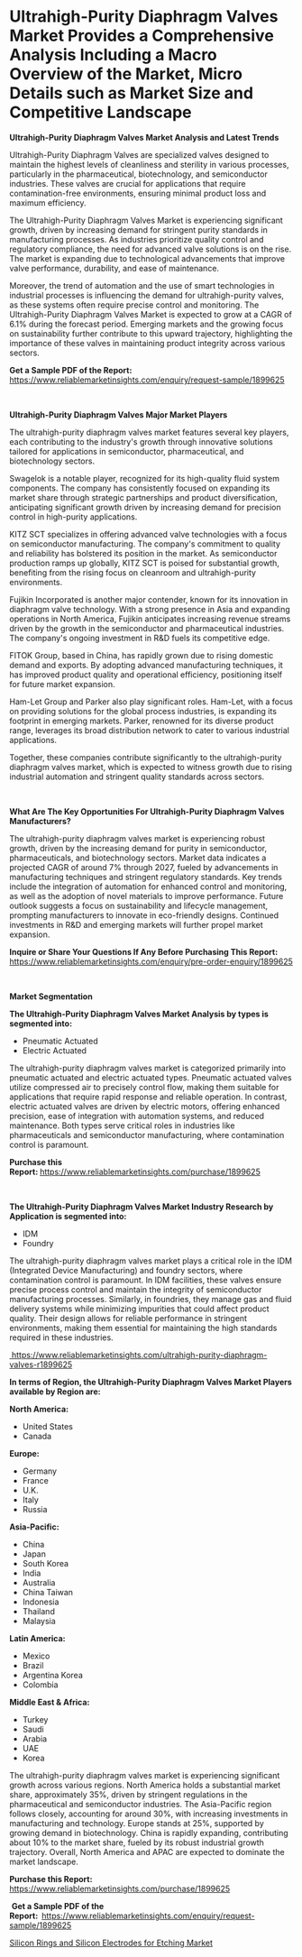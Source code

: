 <p><h1>Ultrahigh-Purity Diaphragm Valves Market Provides a Comprehensive Analysis Including a Macro Overview of the Market, Micro Details such as Market Size and Competitive Landscape</h1></p><p><strong>Ultrahigh-Purity Diaphragm Valves Market Analysis and Latest Trends</strong></p>
<p><p>Ultrahigh-Purity Diaphragm Valves are specialized valves designed to maintain the highest levels of cleanliness and sterility in various processes, particularly in the pharmaceutical, biotechnology, and semiconductor industries. These valves are crucial for applications that require contamination-free environments, ensuring minimal product loss and maximum efficiency.</p><p>The Ultrahigh-Purity Diaphragm Valves Market is experiencing significant growth, driven by increasing demand for stringent purity standards in manufacturing processes. As industries prioritize quality control and regulatory compliance, the need for advanced valve solutions is on the rise. The market is expanding due to technological advancements that improve valve performance, durability, and ease of maintenance.</p><p>Moreover, the trend of automation and the use of smart technologies in industrial processes is influencing the demand for ultrahigh-purity valves, as these systems often require precise control and monitoring. The Ultrahigh-Purity Diaphragm Valves Market is expected to grow at a CAGR of 6.1% during the forecast period. Emerging markets and the growing focus on sustainability further contribute to this upward trajectory, highlighting the importance of these valves in maintaining product integrity across various sectors.</p></p>
<p><strong>Get a Sample PDF of the Report:&nbsp;</strong> <a href="https://www.reliablemarketinsights.com/enquiry/request-sample/1899625?utm_campaign=2717&utm_medium=2&utm_source=Github&utm_content=ia&utm_term=07042025&utm_id=ultrahigh-purity-diaphragm-valves">https://www.reliablemarketinsights.com/enquiry/request-sample/1899625</a></p>
<p>&nbsp;</p>
<p><strong>Ultrahigh-Purity Diaphragm Valves Major Market Players</strong></p>
<p><p>The ultrahigh-purity diaphragm valves market features several key players, each contributing to the industry's growth through innovative solutions tailored for applications in semiconductor, pharmaceutical, and biotechnology sectors.</p><p>Swagelok is a notable player, recognized for its high-quality fluid system components. The company has consistently focused on expanding its market share through strategic partnerships and product diversification, anticipating significant growth driven by increasing demand for precision control in high-purity applications.</p><p>KITZ SCT specializes in offering advanced valve technologies with a focus on semiconductor manufacturing. The company's commitment to quality and reliability has bolstered its position in the market. As semiconductor production ramps up globally, KITZ SCT is poised for substantial growth, benefiting from the rising focus on cleanroom and ultrahigh-purity environments.</p><p>Fujikin Incorporated is another major contender, known for its innovation in diaphragm valve technology. With a strong presence in Asia and expanding operations in North America, Fujikin anticipates increasing revenue streams driven by the growth in the semiconductor and pharmaceutical industries. The company's ongoing investment in R&D fuels its competitive edge.</p><p>FITOK Group, based in China, has rapidly grown due to rising domestic demand and exports. By adopting advanced manufacturing techniques, it has improved product quality and operational efficiency, positioning itself for future market expansion.</p><p>Ham-Let Group and Parker also play significant roles. Ham-Let, with a focus on providing solutions for the global process industries, is expanding its footprint in emerging markets. Parker, renowned for its diverse product range, leverages its broad distribution network to cater to various industrial applications.</p><p>Together, these companies contribute significantly to the ultrahigh-purity diaphragm valves market, which is expected to witness growth due to rising industrial automation and stringent quality standards across sectors.</p></p>
<p>&nbsp;</p>
<p><strong>What Are The Key Opportunities For Ultrahigh-Purity Diaphragm Valves Manufacturers?</strong></p>
<p><p>The ultrahigh-purity diaphragm valves market is experiencing robust growth, driven by the increasing demand for purity in semiconductor, pharmaceuticals, and biotechnology sectors. Market data indicates a projected CAGR of around 7% through 2027, fueled by advancements in manufacturing techniques and stringent regulatory standards. Key trends include the integration of automation for enhanced control and monitoring, as well as the adoption of novel materials to improve performance. Future outlook suggests a focus on sustainability and lifecycle management, prompting manufacturers to innovate in eco-friendly designs. Continued investments in R&D and emerging markets will further propel market expansion.</p></p>
<p><strong>Inquire or Share Your Questions If Any Before Purchasing This Report:</strong> <a href="https://www.reliablemarketinsights.com/enquiry/pre-order-enquiry/1899625?utm_campaign=2717&utm_medium=2&utm_source=Github&utm_content=ia&utm_term=07042025&utm_id=ultrahigh-purity-diaphragm-valves">https://www.reliablemarketinsights.com/enquiry/pre-order-enquiry/1899625</a></p>
<p>&nbsp;</p>
<p><strong>Market Segmentation</strong></p>
<p><strong>The Ultrahigh-Purity Diaphragm Valves Market Analysis by types is segmented into:</strong></p>
<p><ul><li>Pneumatic Actuated</li><li>Electric Actuated</li></ul></p>
<p><p>The ultrahigh-purity diaphragm valves market is categorized primarily into pneumatic actuated and electric actuated types. Pneumatic actuated valves utilize compressed air to precisely control flow, making them suitable for applications that require rapid response and reliable operation. In contrast, electric actuated valves are driven by electric motors, offering enhanced precision, ease of integration with automation systems, and reduced maintenance. Both types serve critical roles in industries like pharmaceuticals and semiconductor manufacturing, where contamination control is paramount.</p></p>
<p><strong>Purchase this Report:&nbsp;</strong><a href="https://www.reliablemarketinsights.com/purchase/1899625?utm_campaign=2717&utm_medium=2&utm_source=Github&utm_content=ia&utm_term=07042025&utm_id=ultrahigh-purity-diaphragm-valves">https://www.reliablemarketinsights.com/purchase/1899625</a></p>
<p>&nbsp;</p>
<p><strong>The Ultrahigh-Purity Diaphragm Valves Market Industry Research by Application is segmented into:</strong></p>
<p><ul><li>IDM</li><li>Foundry</li></ul></p>
<p><p>The ultrahigh-purity diaphragm valves market plays a critical role in the IDM (Integrated Device Manufacturing) and foundry sectors, where contamination control is paramount. In IDM facilities, these valves ensure precise process control and maintain the integrity of semiconductor manufacturing processes. Similarly, in foundries, they manage gas and fluid delivery systems while minimizing impurities that could affect product quality. Their design allows for reliable performance in stringent environments, making them essential for maintaining the high standards required in these industries.</p></p>
<p><a href="https://www.reliablemarketinsights.com/ultrahigh-purity-diaphragm-valves-r1899625?utm_campaign=2717&utm_medium=2&utm_source=Github&utm_content=ia&utm_term=07042025&utm_id=ultrahigh-purity-diaphragm-valves">&nbsp;https://www.reliablemarketinsights.com/ultrahigh-purity-diaphragm-valves-r1899625</a></p>
<p><strong>In terms of Region, the Ultrahigh-Purity Diaphragm Valves Market Players available by Region are:</strong></p>
<p>
    <p> <strong> North America: </strong>
        <ul>
            <li>United States</li>
            <li>Canada</li>
        </ul>
        </p> 
    <p> <strong> Europe: </strong>
        <ul>
            <li>Germany</li>
            <li>France</li>
            <li>U.K.</li>
            <li>Italy</li>
            <li>Russia</li>
        </ul>
        </p> 
    <p> <strong> Asia-Pacific: </strong>
        <ul>
            <li>China</li>
            <li>Japan</li>
            <li>South Korea</li>
            <li>India</li>
            <li>Australia</li>
            <li>China Taiwan</li>
            <li>Indonesia</li>
            <li>Thailand</li>
            <li>Malaysia</li>
        </ul>
        </p> 
    <p> <strong> Latin America: </strong>
        <ul>
            <li>Mexico</li>
            <li>Brazil</li>
            <li>Argentina Korea</li>
            <li>Colombia</li>
        </ul>
        </p> 
    <p> <strong> Middle East & Africa: </strong>
        <ul>
            <li>Turkey</li>
            <li>Saudi</li>
            <li>Arabia</li>
            <li>UAE</li>
            <li>Korea</li>
        </ul>
    </p>
    </p>
<p><p>The ultrahigh-purity diaphragm valves market is experiencing significant growth across various regions. North America holds a substantial market share, approximately 35%, driven by stringent regulations in the pharmaceutical and semiconductor industries. The Asia-Pacific region follows closely, accounting for around 30%, with increasing investments in manufacturing and technology. Europe stands at 25%, supported by growing demand in biotechnology. China is rapidly expanding, contributing about 10% to the market share, fueled by its robust industrial growth trajectory. Overall, North America and APAC are expected to dominate the market landscape.</p></p>
<p><strong>Purchase this Report: </strong><a href="https://www.reliablemarketinsights.com/purchase/1899625?utm_campaign=2717&utm_medium=2&utm_source=Github&utm_content=ia&utm_term=07042025&utm_id=ultrahigh-purity-diaphragm-valves">https://www.reliablemarketinsights.com/purchase/1899625</a></p>
<p>&nbsp;<strong>Get a Sample PDF of the Report:&nbsp;&nbsp;</strong><a href="https://www.reliablemarketinsights.com/enquiry/request-sample/1899625?utm_campaign=2717&utm_medium=2&utm_source=Github&utm_content=ia&utm_term=07042025&utm_id=ultrahigh-purity-diaphragm-valves">https://www.reliablemarketinsights.com/enquiry/request-sample/1899625</a></p>
<p><strong></strong></p>
<p><p><a href="https://github.com/djembashote/Market-Research-Report-List-1/blob/main/silicon-rings-and-silicon-electrodes-for-etching-market.md?utm_campaign=2717&utm_medium=2&utm_source=Github&utm_content=ia&utm_term=07042025&utm_id=ultrahigh-purity-diaphragm-valves">Silicon Rings and Silicon Electrodes for Etching Market</a></p></p>